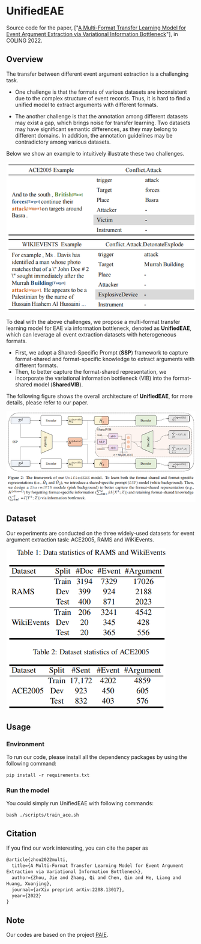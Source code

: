 # UnifiedEAE

Source code for the paper, ["[A Multi-Format Transfer Learning Model for Event Argument Extraction via Variational Information Bottleneck](https://arxiv.org/abs/2208.13017)"], in COLING 2022.

## Overview

The transfer between different event argument extraction is a challenging task.

- One challenge is that the formats of various datasets are inconsistent due to the complex structure of event records. Thus, it is hard to find a unified model to extract arguments with different formats.

- The another challenge is that the annotation among different datasets may exist a gap, which brings noise for transfer learning. Two datasets may have significant semantic differences, as they may belong to different domains. In addition, the annotation guidelines may be contradictory among various datasets.

Below we show an example to intuitively illustrate these two challenges.

![image-20220908165032822](example.png)

To deal with the above challenges, we propose a multi-format transfer learning model for EAE via information bottleneck,  denoted as **UnifiedEAE**, which can leverage all event extraction datasets with heterogeneous formats. 

- First, we adopt a Shared-Specific Prompt (**SSP**) framework to capture format-shared and format-specific knowledge to extract arguments with different formats.
- Then, to better capture the format-shared representation, we incorporate the variational information bottleneck (VIB) into the format-shared model (**SharedVIB**). 

The following figure shows the overall architecture of **UnifiedEAE**, for more details, please refer to our paper.

![image-20220908171239670](framework.png)

## Dataset

Our experiments are conducted on the three widely-used datasets for event argument extraction task: ACE2005, RAMS and WiKiEvents.

![image-20220908172001490](dataset.png)	



## Usage

### Environment

To run our code, please install all the dependency packages by using the following command:

```
pip install -r requirements.txt
```

### Run the model

You could simply run UnifiedEAE with following commands:

```
bash ./scripts/train_ace.sh
```

## Citation

If you find our work interesting, you can cite the paper as

```
@article{zhou2022multi,
  title={A Multi-Format Transfer Learning Model for Event Argument Extraction via Variational Information Bottleneck},
  author={Zhou, Jie and Zhang, Qi and Chen, Qin and He, Liang and Huang, Xuanjing},
  journal={arXiv preprint arXiv:2208.13017},
  year={2022}
}
```
## Note

Our codes are based on the project [PAIE](https://github.com/mayubo2333/PAIE).
